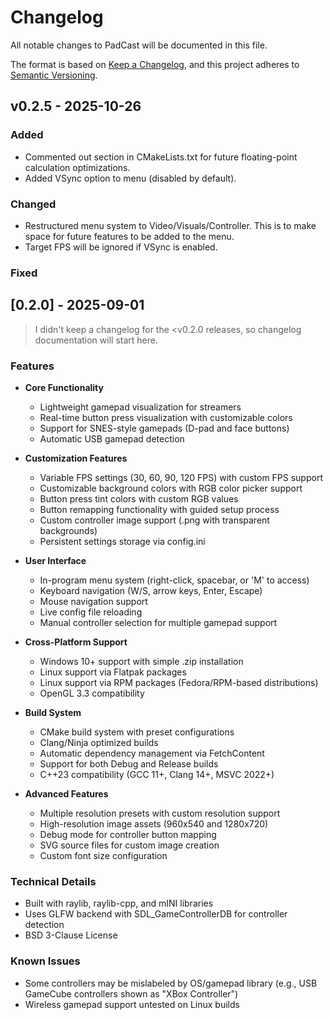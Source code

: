 # Changelog

All notable changes to PadCast will be documented in this file.

The format is based on [Keep a Changelog](https://keepachangelog.com/en/1.0.0/),
and this project adheres to [Semantic Versioning](https://semver.org/spec/v2.0.0.html).

## v0.2.5 - 2025-10-26
### Added
- Commented out section in CMakeLists.txt for future floating-point calculation optimizations.
- Added VSync option to menu (disabled by default).

### Changed
- Restructured menu system to Video/Visuals/Controller. This is to make space for
future features to be added to the menu.
- Target FPS will be ignored if VSync is enabled.

### Fixed


## [0.2.0] - 2025-09-01
> I didn't keep a changelog for the <v0.2.0 releases, so changelog documentation will start here.
### Features
- **Core Functionality**
  - Lightweight gamepad visualization for streamers
  - Real-time button press visualization with customizable colors
  - Support for SNES-style gamepads (D-pad and face buttons)
  - Automatic USB gamepad detection

- **Customization Features**
  - Variable FPS settings (30, 60, 90, 120 FPS) with custom FPS support
  - Customizable background colors with RGB color picker support
  - Button press tint colors with custom RGB values
  - Button remapping functionality with guided setup process
  - Custom controller image support (.png with transparent backgrounds)
  - Persistent settings storage via config.ini

- **User Interface**
  - In-program menu system (right-click, spacebar, or 'M' to access)
  - Keyboard navigation (W/S, arrow keys, Enter, Escape)
  - Mouse navigation support
  - Live config file reloading
  - Manual controller selection for multiple gamepad support

- **Cross-Platform Support**
  - Windows 10+ support with simple .zip installation
  - Linux support via Flatpak packages
  - Linux support via RPM packages (Fedora/RPM-based distributions)
  - OpenGL 3.3 compatibility

- **Build System**
  - CMake build system with preset configurations
  - Clang/Ninja optimized builds
  - Automatic dependency management via FetchContent
  - Support for both Debug and Release builds
  - C++23 compatibility (GCC 11+, Clang 14+, MSVC 2022+)

- **Advanced Features**
  - Multiple resolution presets with custom resolution support
  - High-resolution image assets (960x540 and 1280x720)
  - Debug mode for controller button mapping
  - SVG source files for custom image creation
  - Custom font size configuration

### Technical Details
- Built with raylib, raylib-cpp, and mINI libraries
- Uses GLFW backend with SDL_GameControllerDB for controller detection
- BSD 3-Clause License

### Known Issues
- Some controllers may be mislabeled by OS/gamepad library (e.g., USB GameCube controllers shown as "XBox Controller")
- Wireless gamepad support untested on Linux builds
